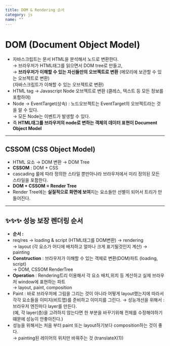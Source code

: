 ```yaml
---
title: DOM & Rendering 순서
category: js
name: ""
---
```


# DOM (Document Object Model)

- 자바스크립트는 문서 HTML을 분석해서 노드로 변환한다.  
  → 브라우저가 HTML태그를 읽으면서 DOM tree로 만들고,  
  → **브라우저가 이해할 수 있는 자신들만의 오브젝트로 변환** (메모리에 보관할 수 있는 오브젝트로 변환)  
  (자바스크립트가 이해할 수 있는 오브젝트로 변환)
- HTML tag → Javascript Node 오브젝트로 변환 (클레스, 텍스트 등 모든 정보를 포함하여)
- Node → EventTarget(상속) : 노드오브젝트는 EventTarget의 오브젝트라는 것을 알 수 있다.  
  → 모든 Node는 이벤트가 발생할 수 있다.
- 즉 **HTML태그를 브라우저의 node로 변하는 객체의 데이터 표현이 Document Object Model**

---

## CSSOM (CSS Object Model)

- HTML 요소 → DOM 변환 → DOM Tree
- **CSSOM** : DOM + CSS
- cascading 룰에 따라 정의한 스타일 뿐만아나라 브라우저에서 미리 정의된 모든 스타일을 포함한다.
- **DOM + CSSOM = Render Tree**
- Render Tree에는 **실질적으로 화면에 보여**지는 요소들만 선별이 되어서 트리가 만들어진다.

---

## ✨✨✨ 성능 보장 렌더링 순서

- **순서 :**
- req/res → loading & script (HTML태그를 DOM변환) → rendering  
  → layout (각 요소가 어디에 배치하고 얼마나 크게 표기될것인지 계산) → painting
- **Construction** : 브라우저가 이해할 수 있는 객체로 변환(DOM)파트 (loading, script)  
  → DOM, CSSOM RenderTree
- **Operation** : Rendering트리 이용해서 각 요소 배치,위치 등 계산하고 실제 브라우저 window에 표현하는 파트  
  → layout, paint, composition
- Paint : 바로 브라우저에 그림을 그리는 것이 아니라 어떻게 layout했는지에 따라서 각각 요소들을 이미지(비트맵)를 준비하고 이미지를 그린다.
  → 성능개선을 위해서 : 브라우저 엔진마다 layer를 만든다.  
  (예, 각 layer(층)을 고려하지 않는다면 한 부분을 바꾸기위해 전체를 수정해야하기 떄문에 성능이 안좋아진다.)
- 성능을 위해서는 처음 부터 paint 또는 layout하기보다 composition하는 것이 좋다.  
  → painting된 레이어의 위치만 바꿔주는 것 (translateX(1))
